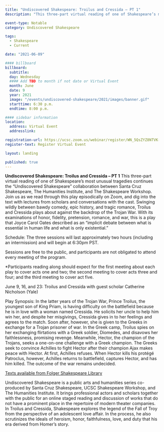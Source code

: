 ```yaml
---
title: "Undiscovered Shakespeare: Troilus and Cressida – PT 1"
description: "This three-part virtual reading of one of Shakespeare’s most unusual tragedies continues the “Undiscovered Shakespeare” collaboration between Santa Cruz Shakespeare, The Humanities Institute, and The Shakespeare Workshop."

event-type: Notable
category: Undiscovered Shakespeare

tags:
  - Shakespeare
  - Current

date: "2021-06-09"

#### billboard
billboard:
  subtitle: 
  day: Wednesday
  #### Add TBD to month if not date or Virtual Event
  month: June
  date: 9
  year: 2021
  image: "/events/undiscovered-shakespeare/2021/images/banner.gif"
  starttime: 6:30 p.m.
  endtime: 8:00 p.m.

#### sidebar information
location:
  address: Virtual Event
  addresslink: 

registration-url: https://ucsc.zoom.us/webinar/register/WN_5QsZYZ8NTVK--1fhbBx1PA
register-text: Register Virtual Event

layout: landing

published: true
---
```


**Undiscovered Shakespeare: Troilus and Cressida – PT 1** This three-part virtual reading of one of Shakespeare’s most unusual tragedies continues the “Undiscovered Shakespeare” collaboration between Santa Cruz Shakespeare, The Humanities Institute, and The Shakespeare Workshop. Join us as we read through this play episodically on Zoom, and dig into the text with lectures from scholars and conversations with the cast. Swinging wildly between bawdy comedy, epic history, and tragic romance, Troilus and Cressida plays about against the backdrop of the Trojan War. With its examinations of honor, fidelity, pretension, romance, and war, this is a play that Joyce Carol Oates described as an “implicit debate between what is essential in human life and what is only existential.”

Schedule: The three sessions will last approximately two hours (including an intermission) and will begin at 6:30pm PST.

Sessions are free to the public, and participants are not obligated to attend every meeting of the program.

*Participants reading along should expect for the first meeting about each play to cover acts one and two; the second meeting to cover acts three and four; and the third meeting to cover act five.

June 9, 16, and 23: Troilus and Cressida with guest scholar Catherine Nicholson (Yale)

Play Synopsis: In the latter years of the Trojan War, Prince Troilus, the youngest son of King Priam, is having difficulty on the battlefield because he is in love with a woman named Cressida. He solicits her uncle to help him win her, and despite her misgivings, Cressida gives in to her feelings and agrees to the match. Soon after, however, she is given to the Greeks in exchange for a Trojan prisoner of war. In the Greek camp, Troilus spies on her exchanging flirtations with a Greek soldier, Diomedes, and disavows her faithlessness, promising revenge. Meanwhile, Hector, the champion of the Trojans, seeks a one-on-one challenge with a Greek champion. The Greeks seek to convince Achilles to fight Hector after their champion Ajax makes peace with Hector. At first, Achilles refuses. When Hector kills his protégé Patroclus, however, Achilles returns to battlefield, captures Hector, and has him killed. The outcome of the war remains undecided.

[Texts available from Folger Shakespeare Library](https://shakespeare.folger.edu/shakespeares-works/)

Undiscovered Shakespeare is a public arts and humanities series co-produced by Santa Cruz Shakespeare, UCSC Shakespeare Workshop, and The Humanities Institute. It brings professional actors and scholars together with the public for an online staged reading and discussion of works that do not have a prominent place in the repertoire of modern theater companies. In Troilus and Cressida, Shakespeare explores the legend of the Fall of Troy from the perspective of an adolescent love affair. In the process, he also scrutinizes the ideals of heroism, honor, faithfulness, love, and duty that his era derived from Homer’s story.
